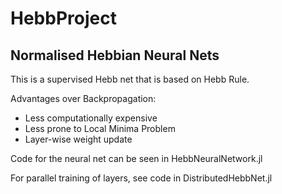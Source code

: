 # HebbProject

## Normalised Hebbian Neural Nets

This is a supervised Hebb net that is based on Hebb Rule.

Advantages over Backpropagation:
- Less computationally expensive
- Less prone to Local Minima Problem
- Layer-wise weight update

Code for the neural net can be seen in HebbNeuralNetwork.jl

For parallel training of layers, see code in DistributedHebbNet.jl
